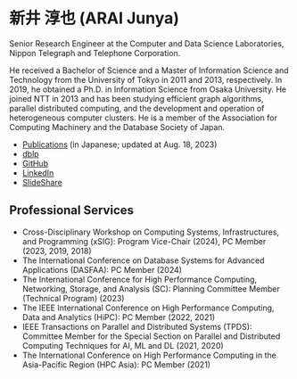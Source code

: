 # 新井 淳也 (ARAI Junya)

Senior Research Engineer at the Computer and Data Science Laboratories, Nippon Telegraph and Telephone Corporation.

He received a Bachelor of Science and a Master of Information Science and Technology from the University of Tokyo in 2011 and 2013, respectively. In 2019, he obtained a Ph.D. in Information Science from Osaka University. He joined NTT in 2013 and has been studying efficient graph algorithms, parallel distributed computing, and the development and operation of heterogeneous computer clusters. He is a member of the Association for Computing Machinery and the Database Society of Japan.

- [Publications](pubs.pdf) (in Japanese; updated at Aug. 18, 2023)
- [dblp](https://dblp.org/pid/129/5665.html)
- [GitHub](https://github.com/araij)
- [LinkedIn](https://www.linkedin.com/in/araij/)
- [SlideShare](https://www.slideshare.net/ssusere4a540/)

## Professional Services

- Cross-Disciplinary Workshop on Computing Systems, Infrastructures, and Programming (xSIG): Program Vice-Chair (2024), PC Member (2023, 2019, 2018)
- The International Conference on Database Systems for Advanced Applications (DASFAA): PC Member (2024)
- The International Conference for High Performance Computing, Networking, Storage, and Analysis (SC): Planning Committee Member (Technical Program) (2023)
- The IEEE International Conference on High Performance Computing, Data and Analytics (HiPC): PC Member (2022, 2021)
- IEEE Transactions on Parallel and Distributed Systems (TPDS): Committee Member for the Special Section on Parallel and Distributed Computing Techniques for AI, ML and DL (2021, 2020)
- The International Conference on High Performance Computing in the Asia-Pacific Region (HPC Asia): PC Member (2021)
